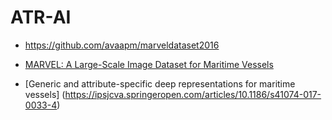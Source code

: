 # ATR-AI

- https://github.com/avaapm/marveldataset2016

- [MARVEL: A Large-Scale Image Dataset for Maritime Vessels](https://link.springer.com/chapter/10.1007/978-3-319-54193-8_11)

- [Generic and attribute-specific deep representations for maritime vessels] (https://ipsjcva.springeropen.com/articles/10.1186/s41074-017-0033-4)
